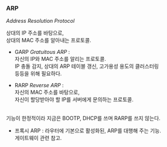 


### **ARP** 
*Address Resolution Protocol*

상대의 IP 주소를 바탕으로,   
상대의 MAC 주소를 알아내는 프로토콜.

- GARP *Gratuitous ARP* :   
자신의 IP와 MAC 주소를 알리는 프로토콜.  
IP 충돌 감지, 상대의 ARP 테이블 갱신, 고가용성 용도의 클러스터링  
등등을 위해 필요하다. 

- RARP *Reverse ARP* :   
자신의 MAC 주소를 바탕으로,   
자신이 할당받아야 할 IP를 서버에게 문의하는 프로토콜.  
<br>
기능이 한정적이라 지금은 BOOTP, DHCP를 쓰며 RARP를 쓰지 않는다.

- 프록시 ARP : 라우터에 기본으로 활성화된, ARP를 대행해 주는 기능.  
게이트웨이 관련 참고. 



&nbsp;